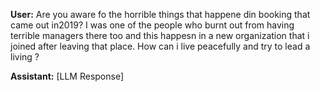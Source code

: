 **User:**
Are you aware fo the horrible things that happene din booking that came out in2019? I was one of the people who burnt out from having terrible managers there too and this happesn in a new organization that i joined after leaving that place. How can i live peacefully and try to lead a living ?

**Assistant:**
[LLM Response]

